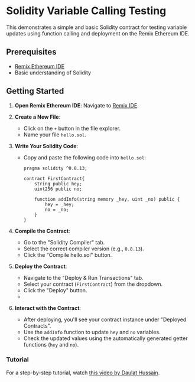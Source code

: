 # Solidity Variable Calling Testing

This demonstrates a simple and basic Solidity contract for testing variable updates using function calling and deployment on the Remix Ethereum IDE.

## Prerequisites

- [Remix Ethereum IDE](https://remix.ethereum.org/)
- Basic understanding of Solidity

## Getting Started

1. **Open Remix Ethereum IDE**: Navigate to [Remix IDE](https://remix.ethereum.org/).

2. **Create a New File**:
   - Click on the `+` button in the file explorer.
   - Name your file `hello.sol`.

3. **Write Your Solidity Code**:
   - Copy and paste the following code into `hello.sol`:

     ```solidity
     pragma solidity ^0.8.13;

     contract FirstContract{
         string public hey;
         uint256 public no;

         function addInfo(string memory _hey, uint _no) public {
             hey = _hey;
             no = _no;
         }
     }
     ```

4. **Compile the Contract**:
   - Go to the "Solidity Compiler" tab.
   - Select the correct compiler version (e.g., `0.8.13`).
   - Click the "Compile hello.sol" button.

5. **Deploy the Contract**:
   - Navigate to the "Deploy & Run Transactions" tab.
   - Select your contract (`FirstContract`) from the dropdown.
   - Click the "Deploy" button.
   - 
6. **Interact with the Contract**:
   - After deploying, you'll see your contract instance under "Deployed Contracts".
   - Use the `addInfo` function to update `hey` and `no` variables.
   - Check the updated values using the automatically generated getter functions (`hey` and `no`).

### Tutorial

For a step-by-step tutorial, watch [this video by Daulat Hussain](https://youtu.be/9liQs-h8hB0?si=GAmPEWyCYKZqQL8R).
